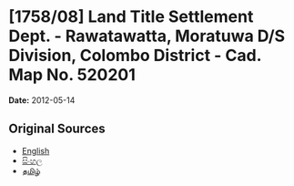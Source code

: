 # [1758/08] Land Title Settlement Dept. - Rawatawatta, Moratuwa D/S Division, Colombo District - Cad. Map No. 520201

**Date:** 2012-05-14

## Original Sources

- [English](https://documents.gov.lk/view/extra-gazettes/2012/5/1758-08_E.pdf)
- [සිංහල](https://documents.gov.lk/view/extra-gazettes/2012/5/1758-08_S.pdf)
- [தமிழ்](https://documents.gov.lk/view/extra-gazettes/2012/5/1758-08_T.pdf)
